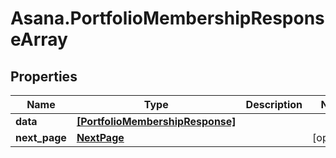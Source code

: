 # Asana.PortfolioMembershipResponseArray

## Properties
Name | Type | Description | Notes
------------ | ------------- | ------------- | -------------
**data** | [**[PortfolioMembershipResponse]**](PortfolioMembershipResponse.md) |  | 
**next_page** | [**NextPage**](NextPage.md) |  | [optional] 
